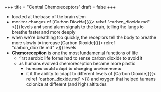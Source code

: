 +++
title = "Central Chemoreceptors"
draft = false
+++

-   located at the base of the brain stem
-   monitor changes of [Carbon Dioxide]({{< relref "carbon_dioxide.md" >}}) levels and send alarm signals to the brain, telling the lungs to breathe faster and more deeply
-   when we're breathing too quickly, the receptors tell the body to breathe more slowly to increase [Carbon Dioxide]({{< relref "carbon_dioxide.md" >}}) levels
-   **Chemoreception** is one the most fundamental functions of life
    -   first aerobic life forms had to sense carbon dioxide to avoid it
    -   as humans evolved chemoreception became more plastic
        -   humans could adapt to changing environments
        -   it it the ability to adapt to different levels of [Carbon Dioxide]({{< relref "carbon_dioxide.md" >}}) and oxygen that helped humans colonize at different (and high) altitudes
